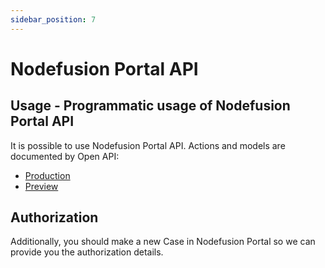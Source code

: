 ```yaml
---
sidebar_position: 7
---
```


# Nodefusion Portal API

## Usage - Programmatic usage of Nodefusion Portal API

It is possible to use Nodefusion Portal API.
Actions and models are documented by Open API:

- [Production](https://app-nodefusionportal-webapi.azurewebsites.net/api/swagger.json)
- [Preview](https://app-nodefusionportal-webapi-preview.azurewebsites.net/api/swagger.json)

## Authorization

Additionally, you should make a new Case in Nodefusion Portal so we can provide you the authorization details.
